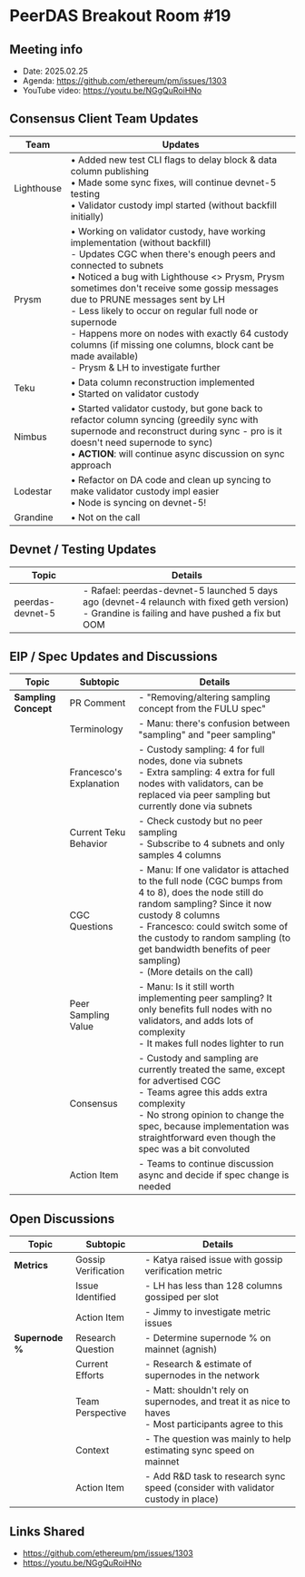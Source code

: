 # PeerDAS Breakout Room #19

## Meeting info
- Date: 2025.02.25
- Agenda: https://github.com/ethereum/pm/issues/1303
- YouTube video: https://youtu.be/NGgQuRoiHNo

## Consensus Client Team Updates
| Team | Updates |
|---------------|---------|
| Lighthouse | • Added new test CLI flags to delay block & data column publishing<br>• Made some sync fixes, will continue devnet-5 testing<br>• Validator custody impl started (without backfill initially) |
| Prysm | • Working on validator custody, have working implementation (without backfill)<br>  - Updates CGC when there's enough peers and connected to subnets<br>• Noticed a bug with Lighthouse <> Prysm, Prysm sometimes don't receive some gossip messages due to PRUNE messages sent by LH<br>  - Less likely to occur on regular full node or supernode<br>  - Happens more on nodes with exactly 64 custody columns (if missing one columns, block cant be made available)<br>  - Prysm & LH to investigate further |
| Teku | • Data column reconstruction implemented<br>• Started on validator custody |
| Nimbus | • Started validator custody, but gone back to refactor column syncing (greedily sync with supernode and reconstruct during sync - pro is it doesn't need supernode to sync)<br>• **ACTION**: will continue async discussion on sync approach |
| Lodestar | • Refactor on DA code and clean up syncing to make validator custody impl easier<br>• Node is syncing on devnet-5! |
| Grandine | • Not on the call |

## Devnet / Testing Updates
| Topic | Details |
|-------|---------|
| peerdas-devnet-5 | - Rafael: peerdas-devnet-5 launched 5 days ago (devnet-4 relaunch with fixed geth version)<br>- Grandine is failing and have pushed a fix but OOM |

## EIP / Spec Updates and Discussions
| Topic | Subtopic | Details |
|-------|----------|---------|
| **Sampling Concept** | PR Comment | - "Removing/altering sampling concept from the FULU spec" |
| | Terminology | - Manu: there's confusion between "sampling" and "peer sampling" |
| | Francesco's Explanation | - Custody sampling: 4 for full nodes, done via subnets<br>- Extra sampling: 4 extra for full nodes with validators, can be replaced via peer sampling but currently done via subnets |
| | Current Teku Behavior | - Check custody but no peer sampling<br>- Subscribe to 4 subnets and only samples 4 columns |
| | CGC Questions | - Manu: If one validator is attached to the full node (CGC bumps from 4 to 8), does the node still do random sampling? Since it now custody 8 columns<br>- Francesco: could switch some of the custody to random sampling (to get bandwidth benefits of peer sampling)<br>- (More details on the call) |
| | Peer Sampling Value | - Manu: Is it still worth implementing peer sampling? It only benefits full nodes with no validators, and adds lots of complexity<br>- It makes full nodes lighter to run |
| | Consensus | - Custody and sampling are currently treated the same, except for advertised CGC<br>- Teams agree this adds extra complexity<br>- No strong opinion to change the spec, because implementation was straightforward even though the spec was a bit convoluted |
| | Action Item | - Teams to continue discussion async and decide if spec change is needed |

## Open Discussions
| Topic | Subtopic | Details |
|-------|----------|---------|
| **Metrics** | Gossip Verification | - Katya raised issue with gossip verification metric |
| | Issue Identified | - LH has less than 128 columns gossiped per slot |
| | Action Item | - Jimmy to investigate metric issues |
| **Supernode %** | Research Question | - Determine supernode % on mainnet (agnish) |
| | Current Efforts | - Research & estimate of supernodes in the network |
| | Team Perspective | - Matt: shouldn't rely on supernodes, and treat it as nice to haves<br>- Most participants agree to this |
| | Context | - The question was mainly to help estimating sync speed on mainnet |
| | Action Item | - Add R&D task to research sync speed (consider with validator custody in place) |

## Links Shared
- https://github.com/ethereum/pm/issues/1303
- https://youtu.be/NGgQuRoiHNo
